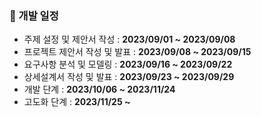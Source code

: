 ### 📅 개발 일정
- 주제 설정 및 제안서 작성 : **2023/09/01 ~ 2023/09/08** 
- 프로젝트 제안서 작성 및 발표 : **2023/09/08 ~ 2023/09/15**
- 요구사항 분석 및 모델링 : **2023/09/16 ~ 2023/09/22**
- 상세설계서 작성 및 발표 : **2023/09/23 ~ 2023/09/29** 
- 개발 단계 : **2023/10/06 ~ 2023/11/24**
- 고도화 단계 : **2023/11/25 ~**

